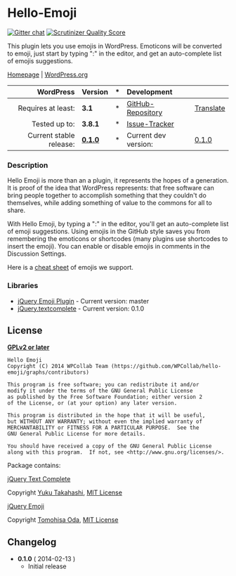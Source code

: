 # Hello-Emoji
[![Gitter chat](https://badges.gitter.im/WPCollab/hello-emoji.png)](https://gitter.im/WPCollab/hello-emoji)
[![Scrutinizer Quality Score](https://scrutinizer-ci.com/g/WPCollab/hello-emoji/badges/quality-score.png?s=c6bd803b8f7a81825ef645778313b2a2de2fdb5e)](https://scrutinizer-ci.com/g/WPCollab/hello-emoji/)

This plugin lets you use emojis in WordPress. Emoticons will be converted to emoji, just start by typing ":" in the editor, and get an auto-complete list of emojis suggestions.

[Homepage][1.1] | [WordPress.org][1.2]

| WordPress					| Version			| *		| Development				|					|
| ----:						| :----				| :---: | :----						| :----				|
| Requires at least:		| __3.1__			| *		| [GitHub-Repository][1.3]	| [Translate][1.6]	|
| Tested up to:				| __3.8.1__			| *		| [Issue-Tracker][1.4]		|					|
| Current stable release:	| __[0.1.0][1.5]__	| *		| Current dev version:		| [0.1.0][1.7]	|

[1.1]: https://github.com/WPCollab/hello-emoji
[1.2]: http://wordpress.org/plugins/hello-emoji/
[1.3]: https://github.com/WPCollab/hello-emoji
[1.4]: https://github.com/WPCollab/hello-emoji/issues
[1.5]: https://github.com/WPCollab/hello-emoji/tree/v0.1.0
[1.6]: #http://wp-translate.org/projects/hello-emoji
[1.7]: https://github.com/WPCollab/hello-emoji/archive/master.zip

### Description
Hello Emoji is more than an a plugin, it represents the hopes of a generation. It is proof of the idea that WordPress represents: that free software can bring people together to accomplish something that they couldn't do themselves, while adding something of value to the commons for all to share.

With Hello Emoji, by typing a ":" in the editor, you'll get an auto-complete list of emoji suggestions. Using emojis in the GitHub style saves you from remembering the emoticons or shortcodes (many plugins use shortcodes to insert the emoji). You can enable or disable emojis in comments in the Discussion Settings.

Here is a [cheat sheet](http://www.emoji-cheat-sheet.com/ "Emoji Cheat Sheet") of emojis we support.


### Libraries
* [jQuery Emoji Plugin](https://github.com/linyows/jquery-emoji) - Current version: master
* [jQuery.textcomplete](https://github.com/yuku-t/jquery-textcomplete) - Current version: 0.1.0


## License
__[GPLv2 or later](http://www.gnu.org/licenses/gpl-2.0.html)__

```
Hello Emoji
Copyright (C) 2014 WPCollab Team (https://github.com/WPCollab/hello-emoji/graphs/contributors)

This program is free software; you can redistribute it and/or
modify it under the terms of the GNU General Public License
as published by the Free Software Foundation; either version 2
of the License, or (at your option) any later version.

This program is distributed in the hope that it will be useful,
but WITHOUT ANY WARRANTY; without even the implied warranty of
MERCHANTABILITY or FITNESS FOR A PARTICULAR PURPOSE.  See the
GNU General Public License for more details.

You should have received a copy of the GNU General Public License
along with this program.  If not, see <http://www.gnu.org/licenses/>.
```

Package contains:

[jQuery Text Complete](https://github.com/yuku-t/jquery-textcomplete)

Copyright [Yuku Takahashi](https://github.com/yuku-t), [MIT License](http://opensource.org/licenses/MIT)

[jQuery Emoji](https://github.com/linyows/jquery-emoji)

Copyright [Tomohisa Oda](http://tomohisaoda.com/), [MIT License](http://opensource.org/licenses/MIT)


## Changelog
* __0.1.0__ ( 2014-02-13 )
    * Initial release

[4.1]: https://github.com/WPCollab/hello-emoji/issues
